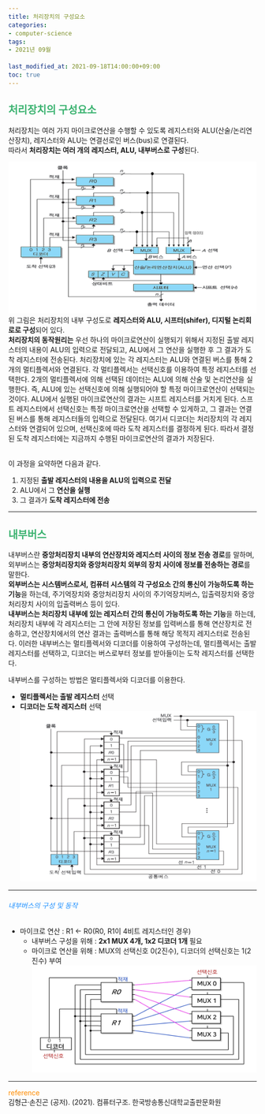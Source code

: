 ```yaml
---
title: 처리장치의 구성요소
categories:
- computer-science
tags: 
- 2021년 09월

last_modified_at: 2021-09-18T14:00:00+09:00
toc: true
---
```


## <span style="color:MediumSeaGreen">처리장치의 구성요소</span>
처리장치는 여러 가지 마이크로연산을 수행할 수 있도록 레지스터와 ALU(산술/논리연산장치), 레지스터와 ALU는 연결선로인 버스(bus)로 연결된다.  
따라서 **처리장치는 여러 개의 레지스터, ALU, 내부버스로 구성**된다.

![img.png](/assets/images/computer-structure/InternalComposition.png)  
위 그림은 처리장치의 내부 구성도로 **레지스터와 ALU, 시프터(shifer), 디지털 논리회로로 구성**되어 있다.  
**처리장치의 동작원리는** 우선 하나의 마이크로연산이 실행되기 위해서 지정된 출발 레지스터의 내용이 ALU의 입력으로 전달되고, ALU에서 그 연산을 실행한 후 그 결과가 도착 레지스터에 전송된다. 처리장치에 있는 각 레지스터는 ALU와 연결된 버스를 통해 2개의 멀티플렉서와 연결된다. 각 멀티플렉서는 선택신호를 이용하여 특정 레지스터를 선택한다. 2개의 멀티플렉서에 의해 선택된 데이터는 ALU에 의해 산술 및 논리연산을 실행한다. 즉, ALU에 있는 선택신호에 의해 실행되어야 할 특정 마이크로연산이 선택되는 것이다. ALU에서 실행된 마이크로연산의 결과는 시프트 레지스터를 거치게 된다. 스프트 레지스터에서 선택신호는 특정 마이크로연산을 선택할 수 있게하고, 그 결과는 연결된 버스를 통해 레지스터들의 입력으로 전달된다. 여기서 디코더는 처리장치의 각 레지스터와 연결되어 있으며, 선택신호에 따라 도착 레지스터를 결정하게 된다. 따라서 결정된 도착 레지스터에는 지금까지 수행된 마이크로연산의 결과가 저장된다.  
<br>

이 과정을 요약하면 다음과 같다.  
1. 지정된 **출발 레지스터의 내용을 ALU의 입력으로 전달**
2. ALU에서 그 **연산을 실행**
3. 그 결과가 **도착 레지스터에 전송**

***

## <span style="color:MediumSeaGreen">내부버스</span>
내부버스란 **중앙처리장치 내부의 연산장치와 레지스터 사이의 정보 전송 경로**를 말하며, 외부버스는 **중앙처리장치와 중앙처리장치 외부의 장치 사이에 정보를 전송하는 경로**를 말한다.  
**외부버스는 시스템버스로서, 컴퓨터 시스템의 각 구성요소 간의 통신이 가능하도록 하는 기능**을 하는데, 주기억장치와 중앙처리장치 사이의 주기억장치버스, 입출력장치와 중앙처리장치 사이의 입출력버스 등이 있다.  
**내부버스는 처리장치 내부에 있는 레지스터 간의 통신이 가능하도록 하는 기능**을 하는데, 처리장치 내부에 각 레지스터는 그 안에 저장된 정보를 입력버스를 통해 연산장치로 전송하고, 연산장치에서의 연산 결과는 출력버스를 통해 해당 목적지 레지스터로 전송된다. 이러한 내부버스는 멀티플렉서와 디코더를 이용하여 구성하는데, 멀티플렉서는 출발 레지스터를 선택하고, 디코더는 버스로부터 정보를 받아들이는 도착 레지스터를 선택한다.  

내부버스를 구성하는 방법은 멀티플렉서와 디코더를 이용한다.
- **멀티플렉서는 출발 레지스터** 선택
- **디코더는 도착 레지스터** 선택
![img.png](/assets/images/computer-structure/internalBus.png)  

***

###### <span style="color:DodgerBlue">내부버스의 구성 및 동작</span>
- 마이크로 연산 : R1 <- R0(R0, R1이 4비트 레지스터인 경우)
    - 내부버스 구성을 위해 : **2x1 MUX 4개, 1x2 디코더 1개** 필요
    - 마이크로 연산을 위해 : MUX의 선택신호 0(2진수), 디코더의 선택신호는 1(2진수) 부여
![img.png](/assets/images/computer-structure/internalBus2.png)  


***
<span style="color:DarkOrange">reference</span>  
김형근·손진곤 (공저). (2021). 컴퓨터구조. 한국방송통신대학교출판문화원